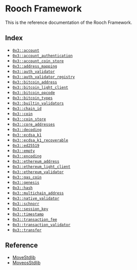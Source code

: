 
<a name="@Rooch_Framework_0"></a>

# Rooch Framework


This is the reference documentation of the Rooch Framework.


<a name="@Index_1"></a>

## Index


-  [`0x3::account`](account.md#0x3_account)
-  [`0x3::account_authentication`](account_authentication.md#0x3_account_authentication)
-  [`0x3::account_coin_store`](account_coin_store.md#0x3_account_coin_store)
-  [`0x3::address_mapping`](address_mapping.md#0x3_address_mapping)
-  [`0x3::auth_validator`](auth_validator.md#0x3_auth_validator)
-  [`0x3::auth_validator_registry`](auth_validator_registry.md#0x3_auth_validator_registry)
-  [`0x3::bitcoin_address`](bitcoin_address.md#0x3_bitcoin_address)
-  [`0x3::bitcoin_light_client`](bitcoin_light_client.md#0x3_bitcoin_light_client)
-  [`0x3::bitcoin_opcode`](bitcoin_opcode.md#0x3_bitcoin_opcode)
-  [`0x3::bitcoin_types`](bitcoin_types.md#0x3_bitcoin_types)
-  [`0x3::builtin_validators`](builtin_validators.md#0x3_builtin_validators)
-  [`0x3::chain_id`](chain_id.md#0x3_chain_id)
-  [`0x3::coin`](coin.md#0x3_coin)
-  [`0x3::coin_store`](coin_store.md#0x3_coin_store)
-  [`0x3::core_addresses`](core_addresses.md#0x3_core_addresses)
-  [`0x3::decoding`](decoding.md#0x3_decoding)
-  [`0x3::ecdsa_k1`](ecdsa_k1.md#0x3_ecdsa_k1)
-  [`0x3::ecdsa_k1_recoverable`](ecdsa_k1_recoverable.md#0x3_ecdsa_k1_recoverable)
-  [`0x3::ed25519`](ed25519.md#0x3_ed25519)
-  [`0x3::empty`](empty.md#0x3_empty)
-  [`0x3::encoding`](encoding.md#0x3_encoding)
-  [`0x3::ethereum_address`](ethereum_address.md#0x3_ethereum_address)
-  [`0x3::ethereum_light_client`](ethereum_light_client.md#0x3_ethereum_light_client)
-  [`0x3::ethereum_validator`](ethereum_validator.md#0x3_ethereum_validator)
-  [`0x3::gas_coin`](gas_coin.md#0x3_gas_coin)
-  [`0x3::genesis`](genesis.md#0x3_genesis)
-  [`0x3::hash`](hash.md#0x3_hash)
-  [`0x3::multichain_address`](multichain_address.md#0x3_multichain_address)
-  [`0x3::native_validator`](native_validator.md#0x3_native_validator)
-  [`0x3::schnorr`](schnorr.md#0x3_schnorr)
-  [`0x3::session_key`](session_key.md#0x3_session_key)
-  [`0x3::timestamp`](timestamp.md#0x3_timestamp)
-  [`0x3::transaction_fee`](transaction_fee.md#0x3_transaction_fee)
-  [`0x3::transaction_validator`](transaction_validator.md#0x3_transaction_validator)
-  [`0x3::transfer`](transfer.md#0x3_transfer)



<a name="@Reference_2"></a>

## Reference


* [MoveStdlib](https://github.com/rooch-network/rooch/tree/main/moveos/moveos-stdlib/move-stdlib/doc)
* [MoveosStdlib](https://github.com/rooch-network/rooch/tree/main/moveos/moveos-stdlib/moveos-stdlib/doc)
